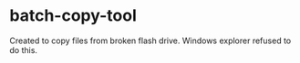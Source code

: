 # batch-copy-tool

Created to copy files from broken flash drive.
Windows explorer refused to do this.
